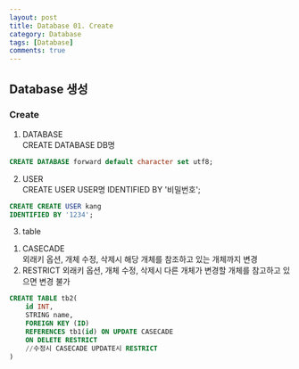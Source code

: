 ```yaml
---
layout: post
title: Database 01. Create
category: Database
tags: [Database]
comments: true
---
```


## Database 생성  
### Create  
1. DATABASE  
  CREATE DATABASE DB명
  ```SQL
  CREATE DATABASE forward default character set utf8;
  ```
2. USER  
CREATE USER USER명
IDENTIFIED BY '비밀번호';
```SQL
CREATE CREATE USER kang
IDENTIFIED BY '1234';
```
3. table  
  1) CASECADE  
  외래키 옵션, 개체 수정, 삭제시 해당 개체를 참조하고 있는 개체까지 변경  
  2) RESTRICT
  외래키 옵션, 개체 수정, 삭제시 다른 개체가 변경할 개체를 참고하고 있으면 변경 불가
  ```SQL
  CREATE TABLE tb2(
      id INT,
      STRING name,
      FOREIGN KEY (ID)
      REFERENCES tb1(id) ON UPDATE CASECADE
      ON DELETE RESTRICT
      //수정시 CASECADE UPDATE시 RESTRICT
  )
  ```
